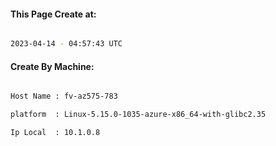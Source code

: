 
   
#### This Page Create at:

```bash

2023-04-14 - 04:57:43 UTC

```

#### Create By Machine:

```bash

Host Name : fv-az575-783

platform  : Linux-5.15.0-1035-azure-x86_64-with-glibc2.35

Ip Local  : 10.1.0.8

```

